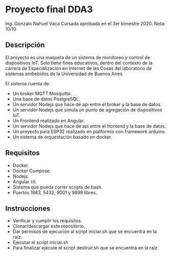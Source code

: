 # Proyecto final DDA3
Ing. Gonzalo Nahuel Vaca
Cursada aprobada en el 3er bimestre 2020. Nota: 10/10

## Descripción
El proyecto es una maqueta de un sistema de monitoreo y control de dispositivos IoT. Solo tiene fines educativos, dentro del contexto de la carrera de Especialización en Internet de las Cosas del laboratorio de sistemas embebidos de la Universidad de Buenos Aires.

El sistema cuenta de:
* Un broker MQTT Mosquitto.
* Una base de datos PostgreSQL.
* Un servidor Nodejs que hace de api entre el broker y la base de datos.
* Un servidor Nodejs que simula un punto de agregación de dispositivos IoT.
* Un Frontend realizado en Angular.
* Un servidor Nodejs que hace de api entre el frontend y la base de datos.
* Un proyecto para ESP32 realizado en platformio con framework arduino.
* Un sistema de orquestación basado en docker.

## Requisitos
* Docker.
* Docker Compose.
* Nodejs.
* Angular cli.
* Sistema que pueda correr scripts de bash.
* Puertos 1883, 5432, 9001 y 9999  libres.

## Instrucciones
* Verificar y cumplir los requisitos.
* Clonar/descargar este repositorio.
* Dar permisos de ejecución al script iniciar.sh que se encuentra en la raíz.
* Ejecutar el script iniciar.sh
* Para finalizar ejecute el script destruir.sh que se encuentra en la raíz.